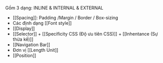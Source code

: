 Gồm 3 dạng: INLINE & INTERNAL & EXTERNAL
 - [[Spacing]]: Padding /Margin / Border / Box-sizing
 - Các định dạng [[Font style]]
 - [[Display]]
 - [[Selector]] + [[Specificity CSS (Độ ưu tiên CSS)]] + [[Inhentance (Sự thừa kế)]]
 - [[Navigation Bar]]
 - Đơn vị [[Length Unit]]
 - [[Position]]